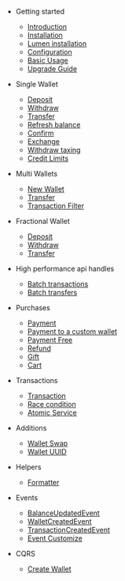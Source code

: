 - Getting started

    - [Introduction](README)
    - [Installation](installation)
    - [Lumen installation](lumen)
    - [Configuration](configuration)
    - [Basic Usage](basic-usage)
    - [Upgrade Guide](upgrade-guide)

- Single Wallet

    - [Deposit](deposit)
    - [Withdraw](withdraw)
    - [Transfer](transfer)
    - [Refresh balance](refresh)
    - [Confirm](confirm)
    - [Exchange](exchange)
    - [Withdraw taxing](taxing)
    - [Credit Limits](credit-limits)

- Multi Wallets

    - [New Wallet](new-wallet)
    - [Transfer](wallet-transfer)
    - [Transaction Filter](transaction-filter)

- Fractional Wallet

  - [Deposit](deposit-float)
  - [Withdraw](withdraw-float)
  - [Transfer](transfer-float)

- High performance api handles

  - [Batch transactions](batch-transactions)
  - [Batch transfers](batch-transfers)

- Purchases

    - [Payment](payment)
    - [Payment to a custom wallet](payment-custom-wallet)
    - [Payment Free](pay-free)
    - [Refund](refund)
    - [Gift](gift)
    - [Cart](cart)

- Transactions

    - [Transaction](transaction) 
    - [Race condition](race-condition) 
    - [Atomic Service](atomic-service) 

- Additions

  - [Wallet Swap](laravel-wallet-swap)
  - [Wallet UUID](laravel-wallet-uuid)

- Helpers
  - [Formatter](formatter)

- Events
    
    - [BalanceUpdatedEvent](balance-updated-event)
    - [WalletCreatedEvent](wallet-created-event)
    - [TransactionCreatedEvent](transaction-created-event)
    - [Event Customize](event-customize)

- CQRS

    - [Create Wallet](command-create-wallet)
